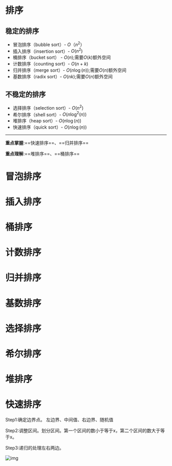 # 排序

## 稳定的排序

+ 冒泡排序（bubble sort）- $O（n^2）$
+ 插入排序（insertion sort）- $O(n^2)$
+ 桶排序（bucket sort） - $O(n)$;需要$O(k)$额外空间
+ 计数排序（counting sort）- $O(n+k)$
+ 归并排序（merge sort）- $O(n\log(n))$;需要$O(n)$额外空间
+ 基数排序（radix sort）- $O(nk)$;需要$O(n)$额外空间

## 不稳定的排序

+ 选择排序（selection sort）- $O(n^2)$
+ 希尔排序（shell sort）- $O(n\log^2(n))$
+ 堆排序（heap sort）- $O(n\log(n))$
+ 快速排序（quick sort）- $O(n\log(n))$

-----

**重点掌握**:==快速排序==、==归并排序==

**重点理解**:==堆排序==、==桶排序==

# 冒泡排序



# 插入排序



# 桶排序



# 计数排序



# 归并排序



# 基数排序



# 选择排序



# 希尔排序



# 堆排序



# 快速排序

Step1:确定边界点。 左边界、中间值、右边界、随机值

Step2:调整区间。划分区间。第一个区间的数小于等于x，第二个区间的数大于等于x。

Step3:递归的处理左右两边。

![img](picture/src=http%3A%2F%2Fupload-images.jianshu.io%2Fupload_images%2F9463862-698fb2666b985463.png&refer=http%3A%2F%2Fupload-images.jianshu.io&app=2002&size=f9999,10000&q=a80&n=0&g=0n&fmt=jpeg)

